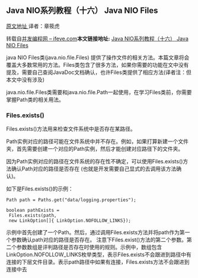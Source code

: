 ## Java NIO系列教程（十六） Java NIO Files

[原文地址 ](http://tutorials.jenkov.com/java-nio/files.html) 译者：章筱虎

转载自[并发编程网 – ifeve.com](https://ifeve.com/)**本文链接地址:** [Java NIO系列教程（十六） Java NIO Files](https://ifeve.com/java-nio系列教程（十六）-java-nio-files/)



java NIO Files类(java.nio.file.Files) 提供了操作文件的相关方法。本篇文章将会覆盖大多数常用的方法。Files类包含了很多方法，如果你需要的功能在文中没有提及，需要自己查阅JavaDoc文档确认，也许Files类提供了相应方法(译者注：但本文中没有涉及)

java.nio.file.Files类需要和java.nio.file.Path一起使用，在学习Files类前，你需要掌握Path类的相关用法。



### Files.exists()

Files.exists()方法用来检查文件系统中是否存在某路径。

Path实例对应的路径可能在文件系统中并不存在。例如，如果打算新建一个文件夹，首先需要创建一个对应的Path实例，然后才能创建对应路径下的文件夹。

因为Path实例对应的路径在文件系统的存在性不确定，可以使用Files.exists()方法确认Path对应的路径是否存在 (也就是开发需要自己显式的去调用该方法确认)。

如下是Files.exists()的示例：

```
Path path = Paths.get("data/logging.properties");

boolean pathExists =
 Files.exists(path,
 new LinkOption[]{ LinkOption.NOFOLLOW_LINKS});
```

示例中首先创建了一个Path。然后，通过调用Files.exists方法并将path作为第一个参数确认path对应的路径是否存在。
注意下Files.exist()方法的第二个参数。第二个参数数组是评判路径是否存在时使用的规则。示例中，数组包含LinkOption.NOFOLLOW_LINKS枚举类型，表示Files.exists不会跟进到路径中有连接的下层文件目录。表示path路径中如果有连接，Files.exists方法不会跟进到连接中去


